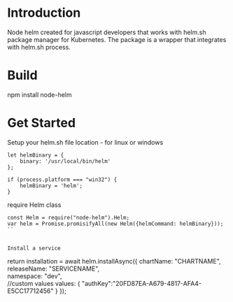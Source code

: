 # Introduction 
Node helm created for javascript developers that works with helm.sh package manager for Kubernetes.
The package is a wrapper that integrates with helm.sh process.
# Build
npm install node-helm

# Get Started

Setup your helm.sh file location - for linux or windows
```
let helmBinary = {
    binary: '/usr/local/bin/helm'
};

if (process.platform === "win32") {
    helmBinary = 'helm';
}
```

require Helm class
```
const Helm = require("node-helm").Helm;
var helm = Promise.promisifyAll(new Helm({helmCommand: helmBinary}));
``


Install a service
```
return installation = await helm.installAsync({
    chartName: "CHARTNAME",
    releaseName: "SERVICENAME",        
    namespace: "dev",        
    //custom values
    values: {
        "authKey":"20FD87EA-A679-4817-AFA4-E5CC17712456"
    }
});  
```


